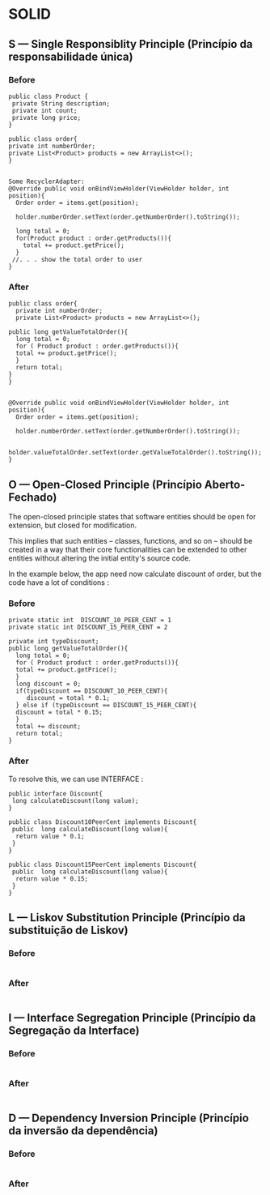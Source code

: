 # SOLID


##  S — Single Responsiblity Principle (Princípio da responsabilidade única)


### Before
```
public class Product {
 private String description;
 private int count;
 private long price;
}

public class order{
private int numberOrder;
private List<Product> products = new ArrayList<>();
}


Some RecyclerAdapter:
@Override public void onBindViewHolder(ViewHolder holder, int position){
  Order order = items.get(position);
  
  holder.numberOrder.setText(order.getNumberOrder().toString());
  
  long total = 0;
  for(Product product : order.getProducts()){
    total += product.getPrice();
  }
 //. . . show the total order to user
}
```

### After
```
public class order{
  private int numberOrder;
  private List<Product> products = new ArrayList<>();

public long getValueTotalOrder(){
  long total = 0;
  for ( Product product : order.getProducts()){
  total += product.getPrice();
  }
  return total;
}
}


@Override public void onBindViewHolder(ViewHolder holder, int position){
  Order order = items.get(position);
  
  holder.numberOrder.setText(order.getNumberOrder().toString());
  
   holder.valueTotalOrder.setText(order.getValueTotalOrder().toString());
}

```


##  O — Open-Closed Principle (Princípio Aberto-Fechado)

The open-closed principle states that software entities should be open for extension, but closed for modification.

This implies that such entities – classes, functions, and so on – should be created in a way that their core functionalities can be extended to other entities without altering the initial entity's source code.

In the example below, the app need now calculate discount of order, but the code have a lot of conditions :

### Before
```
private static int  DISCOUNT_10_PEER_CENT = 1
private static int DISCOUNT_15_PEER_CENT = 2

private int typeDiscount;
public long getValueTotalOrder(){
  long total = 0;
  for ( Product product : order.getProducts()){
  total += product.getPrice();
  }
  long discount = 0;
  if(typeDiscount == DISCOUNT_10_PEER_CENT){
     discount = total * 0.1;
  } else if (typeDiscount == DISCOUNT_15_PEER_CENT){
  discount = total * 0.15;
  }
  total += discount;
  return total;
}

```
### After

To resolve this, we can use INTERFACE : 
```
public interface Discount{
 long calculateDiscount(long value);
}

public class Discount10PeerCent implements Discount{
 public  long calculateDiscount(long value){
  return value * 0.1;
 }
}

public class Discount15PeerCent implements Discount{
 public  long calculateDiscount(long value){
  return value * 0.15;
 }
}

```

##  L — Liskov Substitution Principle (Princípio da substituição de Liskov)

### Before
```
```
### After
```
```
##  I — Interface Segregation Principle (Princípio da Segregação da Interface)


### Before
```
```
### After
```
```
##  D — Dependency Inversion Principle (Princípio da inversão da dependência)

### Before
```
```
### After
```
```
